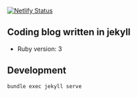 [![Netlify Status](https://api.netlify.com/api/v1/badges/286bd4de-25ec-45c5-8914-9715549b6605/deploy-status)](https://app.netlify.com/sites/anirvan-blog/deploys)

## Coding blog written in jekyll

* Ruby version: 3

## Development

```sh
bundle exec jekyll serve
```
